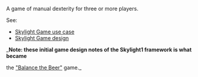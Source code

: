 A game of manual dexterity for three or more players.

See:
  * [Skylight Game use case](SkylightUseCase.md)
  * [Skylight Game design](SkylightGameDesign.md)


_**Note: these initial game design notes of the Skylight1 framework is what became**

the ["Balance the Beer"](http://balancethebeer.com) game._